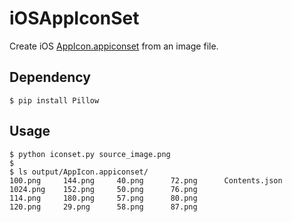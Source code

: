 # iOSAppIconSet
Create iOS [AppIcon.appiconset](https://developer.apple.com/design/human-interface-guidelines/ios/icons-and-images/app-icon) from an image file.

## Dependency
```Shell
$ pip install Pillow
```

## Usage
```Shell
$ python iconset.py source_image.png
$ 
$ ls output/AppIcon.appiconset/
100.png		144.png		40.png		72.png		Contents.json
1024.png	152.png		50.png		76.png
114.png		180.png		57.png		80.png
120.png		29.png		58.png		87.png
```
